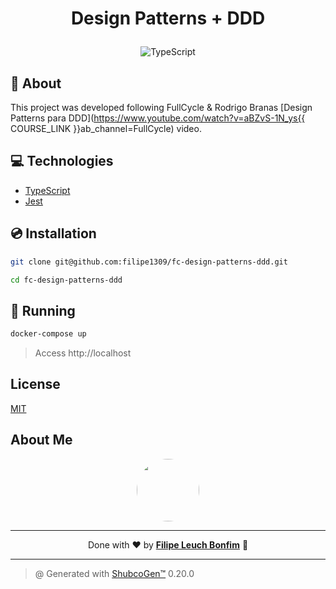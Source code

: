 # <p align="center">Design Patterns + DDD</p>

<p align="center">
    <img src="https://img.shields.io/badge/Tools-TypeScript-informational?style=flat-square&logo=typescript&color=3178C6" alt="TypeScript" />
</p>

## 💬 About

This project was developed following FullCycle & Rodrigo Branas [Design Patterns para DDD](https://www.youtube.com/watch?v=aBZvS-1N_ys{{ COURSE_LINK }}ab_channel=FullCycle) video.

## :computer: Technologies

- [TypeScript](https://www.typescriptlang.org/)
- [Jest](https://jestjs.io/)

## :cd: Installation

```sh
git clone git@github.com:filipe1309/fc-design-patterns-ddd.git
```

```sh
cd fc-design-patterns-ddd
```

## :runner: Running

```sh
docker-compose up
```

> Access http://localhost

<!-- ## :white_check_mark: Tests

After up the container:

```sh
docker-compose exec -t {{ CONTAINER_SERVICE_NAME }} ./vendor/bin/phpunit
```

## Contributing

Pull requests are welcome. For major changes, please open an issue first to discuss what you would like to change.

Please make sure to update tests as appropriate. -->

## License

[MIT](https://choosealicense.com/licenses/mit/)

## About Me

<p align="center">
    <a style="font-weight: bold" href="https://www.linkedin.com/in/filipe1309/">
    <img style="border-radius:50%" width="100px; "src="https://github.com/filipe1309.png"/>
    </a>
</p>

---

<p align="center">
    Done with ♥ by <a style="font-weight: bold" href="https://www.linkedin.com/in/filipe1309/">Filipe Leuch Bonfim</a> 🖖
</p>

---

> @ Generated with [ShubcoGen™](https://github.com/filipe1309/shubcogen) 0.20.0
